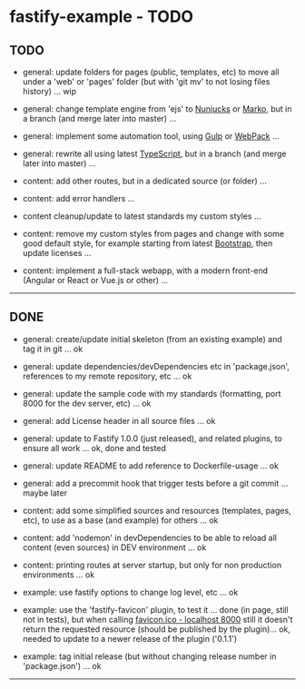 # fastify-example - TODO

## TODO

- general: update folders for pages (public, templates, etc) to move all under a 'web' or 'pages' folder (but with 'git mv' to not losing files history) ... wip

- general: change template engine from 'ejs' to [Nunjucks](https://mozilla.github.io/nunjucks/) or [Marko](https://markojs.com), but in a branch (and merge later into master) ...
- general: implement some automation tool, using [Gulp](https://gulpjs.com/) or [WebPack](https://webpack.js.org/) ...
- general: rewrite all using latest [TypeScript](https://www.typescriptlang.org/), but in a branch (and merge later into master) ...

- content: add other routes, but in a dedicated source (or folder) ...
- content: add error handlers ...
- content cleanup/update to latest standards my custom styles ...
- content: remove my custom styles from pages and change with some good default style, for example starting from latest [Bootstrap](https://getbootstrap.com/), then update licenses ...
- content: implement a full-stack webapp, with a modern front-end (Angular or React or Vue.js or other) ...


---------------


## DONE

- general: create/update initial skeleton (from an existing example) and tag it in git ... ok
- general: update dependencies/devDependencies etc in 'package.json', references to my remote repository, etc ... ok
- general: update the sample code with my standards (formatting, port 8000 for the dev server, etc) ... ok
- general: add License header in all source files ... ok
- general: update to Fastify 1.0.0 (just released), and related plugins, to ensure all work ... ok, done and tested
- general: update README to add reference to Dockerfile-usage ... ok
- general: add a precommit hook that trigger tests before a git commit ... maybe later

- content: add some simplified sources and resources (templates, pages, etc), to use as a base (and example) for others ... ok
- content: add 'nodemon' in devDependencies to be able to reload all content (even sources) in DEV environment ... ok
- content: printing routes at server startup, but only for non production environments ... ok

- example: use fastify options to change log level, etc ... ok
- example: use the 'fastify-favicon' plugin, to test it ... done (in page, still not in tests), but when calling [favicon.ico - localhost 8000](http://localhost:8000/favicon.ico) still it doesn't return the requested resource (should be published by the plugin)... ok, needed to update to a newer release of the plugin ('0.1.1')
- example: tag initial release (but without changing release number in 'package.json') ... ok


---------------
